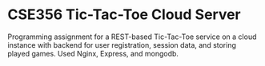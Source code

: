 # CSE356 Tic-Tac-Toe Cloud Server
Programming assignment for a REST-based Tic-Tac-Toe service on a cloud instance with backend for user registration, session data, and storing played games. Used Nginx, Express, and mongodb.